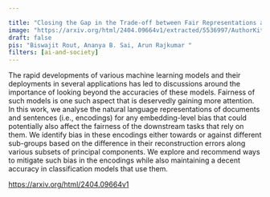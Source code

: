 ```yaml
---

title: "Closing the Gap in the Trade-off between Fair Representations and Accuracy "
image: "https://arxiv.org/html/2404.09664v1/extracted/5536997/AuthorKit24/CameraReady/imgs/tradeoff_plots/hldc_10pc_tradeoff.png"
draft: false
pis: "Biswajit Rout, Ananya B. Sai, Arun Rajkumar "
filters: [ai-and-society]
---
```


The rapid developments of various machine learning models and their deployments in several applications has led to discussions around the importance of looking beyond the accuracies of these models. Fairness of such models is one such aspect that is deservedly gaining more attention. In this work, we analyse the natural language representations of documents and sentences (i.e., encodings) for any embedding-level bias that could potentially also affect the fairness of the downstream tasks that rely on them. We identify bias in these encodings either towards or against different sub-groups based on the difference in their reconstruction errors along various subsets of principal components. We explore and recommend ways to mitigate such bias in the encodings while also maintaining a decent accuracy in classification models that use them.

https://arxiv.org/html/2404.09664v1